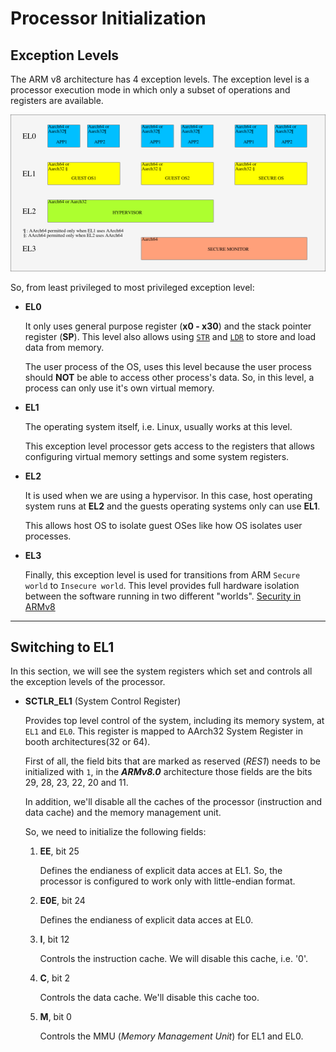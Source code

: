 # Processor Initialization

## Exception Levels

The ARM v8 architecture has 4 exception levels. The exception level is a processor execution mode in which only a subset of operations and registers are available. 

![Exception Levels](/docs/images/exception-levels.png)

So, from least privileged to most privileged exception level:

- **EL0**
	
	It only uses general purpose register (**x0 - x30**) and the stack pointer register (**SP**).
	This level also allows using [`STR`](/docs/instructions.md) and [`LDR`](/docs/instructions.md) to store and load data from memory.
	
	The user process of the OS, uses this level because the user process should **NOT** be able to access other process's data.
	So, in this level, a process can only use it's own virtual memory.
        
- **EL1**
	
	The operating system itself, i.e. Linux, usually works at this level. 
	
	This exception level processor gets access to the registers that allows configuring virtual memory settings and some system registers.
	
- **EL2**
	
	It is used when we are using a hypervisor. In this case, host operating system runs at **EL2** and the guests operating systems only can use **EL1**.
	
	This allows host OS to isolate guest OSes like how OS isolates user processes.

- **EL3**

	Finally, this exception level is used for transitions from ARM `Secure world` to `Insecure world`. This level provides full hardware isolation between the software running in two different "worlds". [Security in ARMv8](https://developer.arm.com/documentation/100935/0100/)

---
## Switching to EL1

In this section, we will see the system registers which set and controls all the exception levels of the processor.

- **SCTLR_EL1** (System Control Register)

	Provides top level control of the system, including its memory system, at `EL1` and `EL0`.
	This register is mapped to AArch32 System Register in booth architectures(32 or 64).

	First of all, the field bits that are marked as reserved (*RES1*) needs to be initialized with `1`, in the 	***ARMv8.0*** architecture those fields are the bits 29, 28, 23, 22, 20 and 11.
	
	In addition, we'll disable all the caches of the processor (instruction and data cache) and the memory 		management unit.
	
	So, we need to initialize the following fields:
		
	1. **EE**, bit 25
		
		Defines the endianess of explicit data acces at EL1. So, the processor is configured to work only with little-endian format.
	
	2. **E0E**, bit 24
	
		Defines the endianess of explicit data acces at EL0.
		
	3. **I**, bit 12
	
		Controls the instruction cache. We will disable this cache, i.e. '0'.
		
	4. **C**, bit 2
		
		Controls the data cache. We'll disable this cache too.
	
	5. **M**, bit 0
		
		Controls the MMU (*Memory Management Unit*) for EL1 and EL0.
		
		
			




